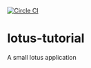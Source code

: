[![Circle CI](https://circleci.com/gh/siliconstraits/lotus-tutorial.svg?style=svg)](https://circleci.com/gh/siliconstraits/lotus-tutorial)
# lotus-tutorial
A small lotus application
